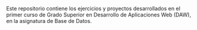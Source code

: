 Este repositorio contiene los ejercicios y proyectos desarrollados en el primer curso de Grado Superior en Desarrollo de Aplicaciones Web (DAW), en la asignatura de Base de Datos.
